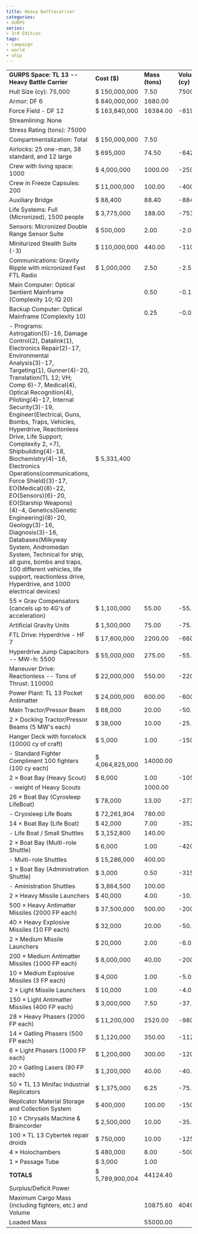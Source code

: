 ```yaml
---
title: Heavy Battlecarrier
categories:
- GURPS
series:
- 3rd Edition
tags:
- campaign
- world
- ship
---
```


|                                                                                                                                                                                                                                                                                                                                                                                                                                                                                                                                                                                                                                                                                                                                                                                                                                  |                 |                 |                 |                |
|----------------------------------------------------------------------------------------------------------------------------------------------------------------------------------------------------------------------------------------------------------------------------------------------------------------------------------------------------------------------------------------------------------------------------------------------------------------------------------------------------------------------------------------------------------------------------------------------------------------------------------------------------------------------------------------------------------------------------------------------------------------------------------------------------------------------------------|-----------------|-----------------|-----------------|----------------|
| **GURPS Space: TL 13 -- Heavy Battle Carrier**                                                                                                                                                                                                                                                                                                                                                                                                                                                                                                                                                                                                                                                                                                                                                                                   | **Cost ($)**    | **Mass (tons)** | **Volume (cy)** | **Power (MW)** |
| Hull Size (cy): 75,000                                                                                                                                                                                                                                                                                                                                                                                                                                                                                                                                                                                                                                                                                                                                                                                                           | $ 150,000,000   | 7.50            | 75000.00        |                |
| Armor: DF 6                                                                                                                                                                                                                                                                                                                                                                                                                                                                                                                                                                                                                                                                                                                                                                                                                      | $ 840,000,000   | 1680.00         |                 |                |
| Force Field - DF 12                                                                                                                                                                                                                                                                                                                                                                                                                                                                                                                                                                                                                                                                                                                                                                                                              | $ 163,840,000   | 16384.00        | -8192.00        | -40.0          |
| Streamlining: None                                                                                                                                                                                                                                                                                                                                                                                                                                                                                                                                                                                                                                                                                                                                                                                                               |                 |                 |                 |                |
| Stress Rating (tons): 75000                                                                                                                                                                                                                                                                                                                                                                                                                                                                                                                                                                                                                                                                                                                                                                                                      |                 |                 |                 |                |
| Compartmentalization: Total                                                                                                                                                                                                                                                                                                                                                                                                                                                                                                                                                                                                                                                                                                                                                                                                      | $ 150,000,000   | 7.50            |                 |                |
| Airlocks: 25 one-man, 38 standard, and 12 large                                                                                                                                                                                                                                                                                                                                                                                                                                                                                                                                                                                                                                                                                                                                                                                  | $ 695,000       | 74.50           | -642.00         |                |
| Crew with living space: 1000                                                                                                                                                                                                                                                                                                                                                                                                                                                                                                                                                                                                                                                                                                                                                                                                     | $ 4,000,000     | 1000.00         | -25000.00       |                |
| Crew in Freeze Capsules: 200                                                                                                                                                                                                                                                                                                                                                                                                                                                                                                                                                                                                                                                                                                                                                                                                     | $ 11,000,000    | 100.00          | -400.00         |                |
| Auxiliary Bridge                                                                                                                                                                                                                                                                                                                                                                                                                                                                                                                                                                                                                                                                                                                                                                                                                 | $ 88,400        | 88.40           | -884.00         |                |
| Life Systems: Full (Micronized), 1500 people                                                                                                                                                                                                                                                                                                                                                                                                                                                                                                                                                                                                                                                                                                                                                                                     | $ 3,775,000     | 188.00          | -751.00         | -1500.0        |
| Sensors: Micronized Double Range Sensor Suite                                                                                                                                                                                                                                                                                                                                                                                                                                                                                                                                                                                                                                                                                                                                                                                    | $ 500,000       | 2.00            | -2.00           | -1.0           |
| Miniturized Stealth Suite (-3)                                                                                                                                                                                                                                                                                                                                                                                                                                                                                                                                                                                                                                                                                                                                                                                                   | $ 110,000,000   | 440.00          | -1100.00        | -1100.0        |
| Communications: Gravity Ripple with micronized Fast FTL Radio                                                                                                                                                                                                                                                                                                                                                                                                                                                                                                                                                                                                                                                                                                                                                                    | $ 1,000,000     | 2.50            | -2.50           | -5.0           |
| Main Computer: Optical Sentient Mainframe (Complexity 10; IQ 20)                                                                                                                                                                                                                                                                                                                                                                                                                                                                                                                                                                                                                                                                                                                                                                 |                 | 0.50            | -0.14           |                |
| Backup Computer: Optical Mainframe (Complexity 10)                                                                                                                                                                                                                                                                                                                                                                                                                                                                                                                                                                                                                                                                                                                                                                               |                 | 0.25            | -0.06           |                |
| \- Programs: Astrogation(5)-16, Damage Control(2), Datalink(1), Electronics Repair(2)-17, Environmental Analysis(3)-17, Targeting(1), Gunner(4)-20, Translation(TL 12; VH; Comp 6)-7, Medical(4), Optical Recognition(4), Piloting(4)-17, Internal Security(3)-19, Engineer(Electrical, Guns, Bombs, Traps, Vehicles, Hyperdrive, Reactionless Drive, Life Support; Complexity 2, +7), Shipbuilding(4)-18, Biochemistry(4)-16, Electronics Operations(communications, Force Shield)(3)-17, EO(Medical)(8)-22, EO(Sensors)(6)-20, EO(Starship Weapons)(4)-4, Genetics(Genetic Engineering)(8)-20, Geology(3)-16, Diagnosis(3)-16, Databases(Milkyway System, Andromedan System, Technical for ship, all guns, bombs and traps, 100 different vehicles, life support, reactionless drive, Hyperdrive, and 1000 electrical devices) | $ 5,331,400     |                 |                 |                |
| 55 × Grav Compensators (cancels up to 4G's of acceleration)                                                                                                                                                                                                                                                                                                                                                                                                                                                                                                                                                                                                                                                                                                                                                                      | $ 1,100,000     | 55.00           | -55.00          | -55.0          |
| Artificial Gravity Units                                                                                                                                                                                                                                                                                                                                                                                                                                                                                                                                                                                                                                                                                                                                                                                                         | $ 1,500,000     | 75.00           | -75.00          | -75.0          |
| FTL Drive: Hyperdrive - HF 7                                                                                                                                                                                                                                                                                                                                                                                                                                                                                                                                                                                                                                                                                                                                                                                                     | $ 17,600,000    | 2200.00         | -6600.00        | -4400.0        |
| Hyperdrive Jump Capacitors -- MW-h: 5500                                                                                                                                                                                                                                                                                                                                                                                                                                                                                                                                                                                                                                                                                                                                                                                         | $ 55,000,000    | 275.00          | -55.00          |                |
| Maneuver Drive: Reactionless -- Tons of Thrust: 110000                                                                                                                                                                                                                                                                                                                                                                                                                                                                                                                                                                                                                                                                                                                                                                           | $ 22,000,000    | 550.00          | -2200.00        | -1100.0        |
| Power Plant: TL 13 Pocket Antimatter                                                                                                                                                                                                                                                                                                                                                                                                                                                                                                                                                                                                                                                                                                                                                                                             | $ 24,000,000    | 600.00          | -600.00         | 24000.0        |
| Main Tractor/Pressor Beam                                                                                                                                                                                                                                                                                                                                                                                                                                                                                                                                                                                                                                                                                                                                                                                                        | $ 68,000        | 20.00           | -50.00          | -20.0          |
| 2 × Docking Tractor/Pressor Beams (5 MW's each)                                                                                                                                                                                                                                                                                                                                                                                                                                                                                                                                                                                                                                                                                                                                                                                  | $ 38,000        | 10.00           | -25.00          | -10.0          |
| Hanger Deck with forcelock (10000 cy of craft)                                                                                                                                                                                                                                                                                                                                                                                                                                                                                                                                                                                                                                                                                                                                                                                   | $ 5,000         | 1.00            | -15000.00       |                |
| \- Standard Fighter Compliment 100 fighters (100 cy each)                                                                                                                                                                                                                                                                                                                                                                                                                                                                                                                                                                                                                                                                                                                                                                        | $ 4,064,825,000 | 14000.00        |                 |                |
| 2 × Boat Bay (Heavy Scout)                                                                                                                                                                                                                                                                                                                                                                                                                                                                                                                                                                                                                                                                                                                                                                                                       | $ 6,000         | 1.00            | -1050.00        |                |
| \- weight of Heavy Scouts                                                                                                                                                                                                                                                                                                                                                                                                                                                                                                                                                                                                                                                                                                                                                                                                        |                 | 1000.00         |                 |                |
| 26 × Boat Bay (Cyrosleep LifeBoat)                                                                                                                                                                                                                                                                                                                                                                                                                                                                                                                                                                                                                                                                                                                                                                                               | $ 78,000        | 13.00           | -2730.00        |                |
| \- Cryosleep Life Boats                                                                                                                                                                                                                                                                                                                                                                                                                                                                                                                                                                                                                                                                                                                                                                                                          | $ 72,261,904    | 780.00          |                 |                |
| 14 × Boat Bay (Life Boat)                                                                                                                                                                                                                                                                                                                                                                                                                                                                                                                                                                                                                                                                                                                                                                                                        | $ 42,000        | 7.00            | -352.80         |                |
| \- Life Boat / Small Shuttles                                                                                                                                                                                                                                                                                                                                                                                                                                                                                                                                                                                                                                                                                                                                                                                                    | $ 3,152,800     | 140.00          |                 |                |
| 2 × Boat Bay (Multi-role Shuttle)                                                                                                                                                                                                                                                                                                                                                                                                                                                                                                                                                                                                                                                                                                                                                                                                | $ 6,000         | 1.00            | -420.00         |                |
| \- Multi-role Shuttles                                                                                                                                                                                                                                                                                                                                                                                                                                                                                                                                                                                                                                                                                                                                                                                                           | $ 15,286,000    | 400.00          |                 |                |
| 1 × Boat Bay (Administration Shuttle)                                                                                                                                                                                                                                                                                                                                                                                                                                                                                                                                                                                                                                                                                                                                                                                            | $ 3,000         | 0.50            | -315.00         |                |
| \- Aministration Shuttles                                                                                                                                                                                                                                                                                                                                                                                                                                                                                                                                                                                                                                                                                                                                                                                                        | $ 3,864,500     | 100.00          |                 |                |
| 2 × Heavy Missile Launchers                                                                                                                                                                                                                                                                                                                                                                                                                                                                                                                                                                                                                                                                                                                                                                                                      | $ 40,000        | 4.00            | -10.00          |                |
| 500 × Heavy Antimatter Missiles (2000 FP each)                                                                                                                                                                                                                                                                                                                                                                                                                                                                                                                                                                                                                                                                                                                                                                                   | $ 37,500,000    | 500.00          | -2000.00        |                |
| 40 × Heavy Explosive Missiles (10 FP each)                                                                                                                                                                                                                                                                                                                                                                                                                                                                                                                                                                                                                                                                                                                                                                                       | $ 32,000        | 20.00           | -50.00          |                |
| 2 × Medium Missile Launchers                                                                                                                                                                                                                                                                                                                                                                                                                                                                                                                                                                                                                                                                                                                                                                                                     | $ 20,000        | 2.00            | -6.00           |                |
| 200 × Medium Antimatter Missiles (1000 FP each)                                                                                                                                                                                                                                                                                                                                                                                                                                                                                                                                                                                                                                                                                                                                                                                  | $ 8,000,000     | 40.00           | -200.00         |                |
| 10 × Medium Explosive Missiles (3 FP each)                                                                                                                                                                                                                                                                                                                                                                                                                                                                                                                                                                                                                                                                                                                                                                                       | $ 4,000         | 1.00            | -5.00           |                |
| 2 × Light Missile Launchers                                                                                                                                                                                                                                                                                                                                                                                                                                                                                                                                                                                                                                                                                                                                                                                                      | $ 10,000        | 1.00            | -4.00           |                |
| 150 × Light Antimatter Missiles (400 FP each)                                                                                                                                                                                                                                                                                                                                                                                                                                                                                                                                                                                                                                                                                                                                                                                    | $ 3,000,000     | 7.50            | -37.50          |                |
| 28 × Heavy Phasers (2000 FP each)                                                                                                                                                                                                                                                                                                                                                                                                                                                                                                                                                                                                                                                                                                                                                                                                | $ 11,200,000    | 2520.00         | -980.00         | -11200.0       |
| 14 × Gatling Phasers (500 FP each)                                                                                                                                                                                                                                                                                                                                                                                                                                                                                                                                                                                                                                                                                                                                                                                               | $ 1,120,000     | 350.00          | -112.00         | -1400.0        |
| 6 × Light Phasers (1000 FP each)                                                                                                                                                                                                                                                                                                                                                                                                                                                                                                                                                                                                                                                                                                                                                                                                 | $ 1,200,000     | 300.00          | -120.00         | -1200.0        |
| 20 × Gatling Lasers (80 FP each)                                                                                                                                                                                                                                                                                                                                                                                                                                                                                                                                                                                                                                                                                                                                                                                                 | $ 1,200,000     | 40.00           | -40.00          | -400.0         |
| 50 × TL 13 Minifac Industrial Replicators                                                                                                                                                                                                                                                                                                                                                                                                                                                                                                                                                                                                                                                                                                                                                                                        | $ 1,375,000     | 6.25            | -75.00          |                |
| Replicator Material Storage and Collection System                                                                                                                                                                                                                                                                                                                                                                                                                                                                                                                                                                                                                                                                                                                                                                                | $ 400,000       | 100.00          | -150.00         |                |
| 10 × Chrysalis Machine & Braincorder                                                                                                                                                                                                                                                                                                                                                                                                                                                                                                                                                                                                                                                                                                                                                                                             | $ 2,500,000     | 10.00           | -35.00          |                |
| 100 × TL 13 Cybertek repair droids                                                                                                                                                                                                                                                                                                                                                                                                                                                                                                                                                                                                                                                                                                                                                                                               | $ 750,000       | 10.00           | -125.00         |                |
| 4 × Holochambers                                                                                                                                                                                                                                                                                                                                                                                                                                                                                                                                                                                                                                                                                                                                                                                                                 | $ 480,000       | 8.00            | -500.00         |                |
| 1 × Passage Tube                                                                                                                                                                                                                                                                                                                                                                                                                                                                                                                                                                                                                                                                                                                                                                                                                 | $ 3,000         | 1.00            |                 |                |
| **TOTALS**                                                                                                                                                                                                                                                                                                                                                                                                                                                                                                                                                                                                                                                                                                                                                                                                                       | $ 5,789,900,004 | 44124.40        |                 |                |
| Surplus/Deficit Power                                                                                                                                                                                                                                                                                                                                                                                                                                                                                                                                                                                                                                                                                                                                                                                                            |                 |                 |                 | 1494.0         |
| Maximum Cargo Mass (including fighters, etc.) and Volume                                                                                                                                                                                                                                                                                                                                                                                                                                                                                                                                                                                                                                                                                                                                                                         |                 | 10875.60        | 4049.00         |                |
| Loaded Mass                                                                                                                                                                                                                                                                                                                                                                                                                                                                                                                                                                                                                                                                                                                                                                                                                      |                 | 55000.00        |                 |                |

